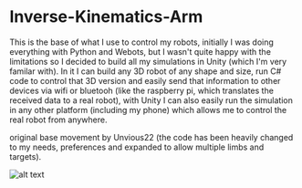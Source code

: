 # Inverse-Kinematics-Arm

This is the base of what I use to control my robots, initially I was doing everything with Python and Webots, but I wasn't quite happy with the limitations so I decided to build all my simulations in Unity (which I'm very familar with). In it I can build any 3D robot of any shape and size, run C# code to control that 3D version and easily send that information to other devices via wifi or bluetooh (like the raspberry pi, which translates the received data to a real robot), with Unity I can also easily run the simulation in any other platform (including my phone) which allows me to control the real robot from anywhere.

original base movement by Unvious22 (the code has been heavily changed to my needs, preferences and expanded to allow multiple limbs and targets).


![alt text](https://media2.giphy.com/media/UjIDnR0gU903WPQ9HA/giphy.gif)
